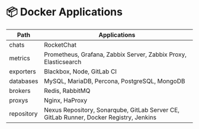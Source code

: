 # :package: Docker Applications

| Path    | Applications |
|-----------------|-------------|
| chats           | RocketChat |
| metrics         | Prometheus, Grafana, Zabbix Server, Zabbix Proxy, Elasticsearch |
| exporters       | Blackbox, Node, GitLab CI |
| databases       | MySQL, MariaDB, Percona, PostgreSQL, MongoDB |
| brokers         | Redis, RabbitMQ |
| proxys          | Nginx, HaProxy |
| repository      | Nexus Repository, Sonarqube, GitLab Server CE, GitLab Runner, Docker Registry, Jenkins |
